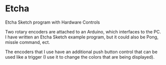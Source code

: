 # Etcha

Etcha Sketch program with Hardware Controls

Two rotary encoders are attached to an Arduino, which interfaces to the PC.  I have written an Etcha Sketch example program, but it could also be Pong, missle command, ect.

The encoders that I use have an additional push button control that can be used like a trigger (I use it to change the colors that are being displayed).

